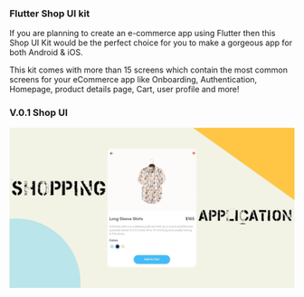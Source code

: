 ### Flutter Shop UI kit

If you are planning to create an e-commerce app using Flutter then this Shop UI Kit would be the perfect choice for you to make a gorgeous app for both Android & iOS.

This kit comes with more than 15 screens which contain the most common screens for your eCommerce app like Onboarding, Authentication, Homepage, product details page, Cart, user profile and more!

### V.0.1 Shop UI

![Preview](/preview/0.png)


